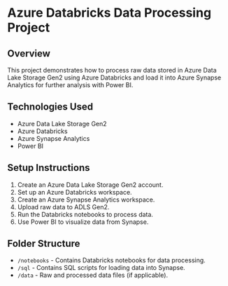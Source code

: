 # Azure Databricks Data Processing Project

## Overview
This project demonstrates how to process raw data stored in Azure Data Lake Storage Gen2 using Azure Databricks and load it into Azure Synapse Analytics for further analysis with Power BI.

## Technologies Used
- Azure Data Lake Storage Gen2
- Azure Databricks
- Azure Synapse Analytics
- Power BI

## Setup Instructions
1. Create an Azure Data Lake Storage Gen2 account.
2. Set up an Azure Databricks workspace.
3. Create an Azure Synapse Analytics workspace.
4. Upload raw data to ADLS Gen2.
5. Run the Databricks notebooks to process data.
6. Use Power BI to visualize data from Synapse.

## Folder Structure
- `/notebooks` - Contains Databricks notebooks for data processing.
- `/sql` - Contains SQL scripts for loading data into Synapse.
- `/data` - Raw and processed data files (if applicable).
